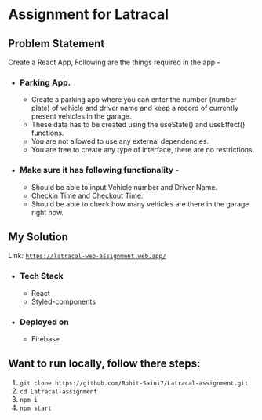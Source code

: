 # Assignment for Latracal

## Problem Statement

Create a React App, Following are the things required in the app -

 - ### Parking App.

    - Create a parking app where you can enter the number (number plate) of vehicle and driver name and keep a record of currently present vehicles in the garage.
    - These data has to be created using the useState() and useEffect() functions.
    - You are not allowed to use any external dependencies.
    - You are free to create any type of interface, there are no restrictions.


 - ### Make sure it has following functionality - 

    - Should be able to input Vehicle number and Driver Name.
    - Checkin Time and Checkout Time.
    - Should be able to check how many vehicles are there in the garage right now.


## My Solution
Link: [`https://latracal-web-assignment.web.app/`](https://latracal-web-assignment.web.app/)
    
- ### Tech Stack
    - React
    - Styled-components


- ### Deployed on
    - Firebase

## Want to run locally, follow there steps:
  1. `git clone https://github.com/Rohit-Saini7/Latracal-assignment.git`
  2. `cd Latracal-assignment`
  3. `npm i`
  4. `npm start`
